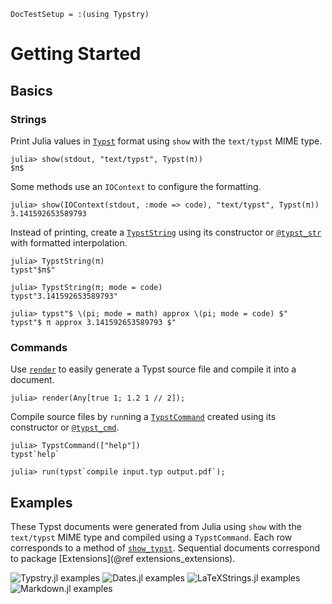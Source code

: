 
```@meta
DocTestSetup = :(using Typstry)
```

# Getting Started

## Basics

### Strings

Print Julia values in [`Typst`](@ref) format using `show` with the `text/typst` MIME type.

```jldoctest 1
julia> show(stdout, "text/typst", Typst(π))
$π$
```

Some methods use an `IOContext` to configure the formatting.

```jldoctest 1
julia> show(IOContext(stdout, :mode => code), "text/typst", Typst(π))
3.141592653589793
```

Instead of printing, create a [`TypstString`](@ref) using its constructor or
[`@typst_str`](@ref) with formatted interpolation.

```jldoctest 1
julia> TypstString(π)
typst"$π$"

julia> TypstString(π; mode = code)
typst"3.141592653589793"

julia> typst"$ \(pi; mode = math) approx \(pi; mode = code) $"
typst"$ π approx 3.141592653589793 $"
```

### Commands

Use [`render`](@ref) to easily generate a Typst source file and compile it into a document.

```jldoctest 1
julia> render(Any[true 1; 1.2 1 // 2]);
```

Compile source files by `run`ning a [`TypstCommand`](@ref) created using its constructor or [`@typst_cmd`](@ref).

```jldoctest 1
julia> TypstCommand(["help"])
typst`help`

julia> run(typst`compile input.typ output.pdf`);
```

## Examples

These Typst documents were generated from Julia using `show` with
the `text/typst` MIME type and compiled using a `TypstCommand`.
Each row corresponds to a method of [`show_typst`](@ref).
Sequential documents correspond to package [Extensions](@ref extensions_extensions).

![Typstry.jl examples](assets/Typstry_examples.svg)
![Dates.jl examples](assets/Dates_examples.svg)
![LaTeXStrings.jl examples](assets/LaTeXStrings_examples.svg)
![Markdown.jl examples](assets/Markdown_examples.svg)
